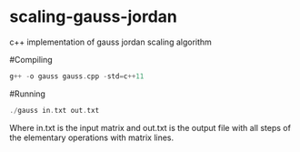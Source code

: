 # scaling-gauss-jordan
c++ implementation of gauss jordan scaling algorithm

#Compiling
```c++
g++ -o gauss gauss.cpp -std=c++11
```

#Running

```c++
./gauss in.txt out.txt
```

Where in.txt is the input matrix and out.txt is the output file with all steps of the elementary operations with matrix lines.

